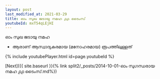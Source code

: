 ```yaml
---
layout: post
last_modified_at: 2021-03-29
title: ഓം സുഖ ജടായു നമഹ ൧൧ ടൈംസ്
youtubeId: mxT54qLEjHI
---
```

 
 
 ഓം സുഖ ജടായു നമഹ 
 
 - ആരാണ് ആസ്വാദ്യകരമായ (മനോഹരമായ) രൂപത്തിലുള്ളത് 
 
  
 
  
 
 
 
 
 
 


{% include youtubePlayer.html id=page.youtubeId %}
 
[Next]({{ site.baseurl }}{% link  split2/_posts/2014-10-01-ഓം സുഗന്ധരായ നമഹ ൧൧ ടൈംസ്.md%})
 
